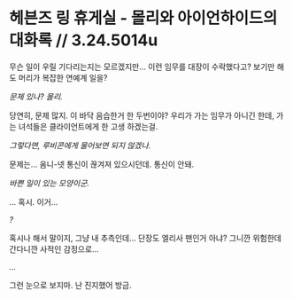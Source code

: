 # 헤븐즈 링 휴게실 - 몰리와 아이언하이드의 대화록 // 3.24.5014u

무슨 일이 우릴 기다리는지는 모르겠지만... 이런 임무를 대장이 수락했다고? 보기만 해도 머리가 복잡한 연예계 일을?

*문제 있나? 몰리.*

당연히, 문제 많지. 이 바닥 음습한거 한 두번이야? 우리가 가는 임무가 아니긴 한데, 가는 녀석들은 클라이언트에게 한 고생 하겠는걸.

*그렇다면, 루비콘에게 물어보면 되지 않겠나.*

문제는... 옴니-넷 통신이 끊겨져 있으시던데. 통신이 안돼.

*바쁜 일이 있는 모양이군.*

... 혹시. 이거...

*?*

혹시나 해서 말이지, 그냥 내 추측인데... 단장도 엘리사 팬인거 아냐? 그니깐 위험한데 간다니깐 사적인 감정으로...

*...*

그런 눈으로 보지마. 난 진지했어 방금.
